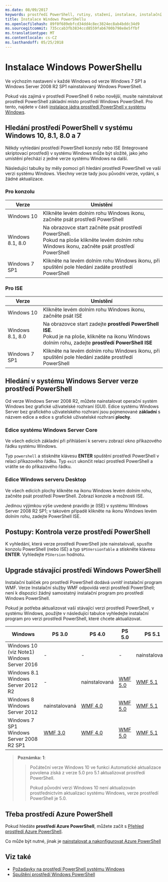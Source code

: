```yaml
---
ms.date: 08/09/2017
keywords: prostředí PowerShell, rutiny, stažení, instalace, instalační program, windows 10, windows 8.1, windows 8.0, windows 7
title: Instalace Windows PowerShellu
ms.openlocfilehash: 89f0f689ebfcd34dd4c8ec3824ec8ab4bddc34d9
ms.sourcegitcommit: 735ccab3fb3834ccd8559fab6700b798e8e5ffbf
ms.translationtype: MT
ms.contentlocale: cs-CZ
ms.lasthandoff: 05/25/2018
---
```

# <a name="installing-windows-powershell"></a>Instalace Windows PowerShellu
Ve výchozím nastavení v každé Windows od verze Windows 7 SP1 a Windows Server 2008 R2 SP1 nainstalovaný Windows PowerShell.

Pokud vás zajímá v prostředí PowerShell 6 nebo novější, musíte nainstalovat prostředí PowerShell základní místo prostředí Windows PowerShell. Pro tento, najdete v části [instalace jádra prostředí PowerShell v systému Windows](Installing-PowerShell-Core-on-Windows.md).

## <a name="finding-powershell-in-windows-10-81-80-and-7"></a>Hledání prostředí PowerShell v systému Windows 10, 8.1, 8.0 a 7

Někdy vyhledání prostředí PowerShell konzoly nebo ISE (Integrované skriptovací prostředí) v systému Windows může být složité, jako jeho umístění přechází z jedné verze systému Windows na další.

Následující tabulky by měly pomoci při hledání prostředí PowerShell ve vaší verzi systému Windows.
Všechny verze tady jsou původní verze, vydání, s žádné aktualizace.

### <a name="for-console"></a>Pro konzolu

Verze | Umístění
-- | --
Windows 10 | Klikněte levém dolním rohu Windows ikonu, začněte psát prostředí PowerShell
Windows 8.1, 8.0 | Na obrazovce start začněte psát prostředí PowerShell.<br/>Pokud na ploše klikněte levém dolním rohu Windows ikonu, začněte psát prostředí PowerShell
Windows 7 SP1 | Klikněte na levém dolním rohu Windows ikonu, při spuštění pole hledání zadáte prostředí PowerShell

### <a name="for-ise"></a>Pro ISE

Verze | Umístění
-- | --
Windows 10 | Klikněte levém dolním rohu Windows ikonu, začněte psát ISE
Windows 8.1, 8.0 | Na obrazovce start zadejte **prostředí PowerShell ISE**.<br/>Pokud je na ploše, klikněte na ikonu Windows dolním rohu, zadejte **prostředí PowerShell ISE**
Windows 7 SP1 | Klikněte na levém dolním rohu Windows ikonu, při spuštění pole hledání zadáte prostředí PowerShell

## <a name="finding-powershell-in-windows-server-versions"></a>Hledání v systému Windows Server verze prostředí PowerShell

Od verze Windows Server 2008 R2, můžete nainstalovat operační systém Windows bez grafické uživatelské rozhraní (GUI).
Edice systému Windows Server bez grafického uživatelského rozhraní jsou pojmenované **základní** s názvem edice a edice s grafické uživatelské rozhraní **plochy**.

### <a name="windows-server-core-editions"></a>Edice systému Windows Server Core

Ve všech edicích základní při přihlášení k serveru zobrazí okno příkazového řádku systému Windows.

Typ `powershell` a stiskněte klávesu **ENTER** spuštění prostředí PowerShell v relaci příkazového řádku.
Typ `exit` ukončit relaci prostředí PowerShell a vrátíte se do příkazového řádku.

### <a name="windows-server-desktop-editions"></a>Edice Windows serveru Desktop

Ve všech edicích plochy klikněte na ikonu Windows levém dolním rohu, začněte psát prostředí PowerShell.
Zobrazí konzole a možnosti ISE.

Jedinou výjimkou výše uvedené pravidlo je (ISE) v systému Windows Server 2008 R2 SP1; v takovém případě klikněte na ikonu Windows levém dolním rohu, zadejte PowerShell ISE.

## <a name="how-to-check-the-version-of-powershell"></a>Postupy: Kontrola verze prostředí PowerShell

K vyhledání, která verze prostředí PowerShell jste nainstalovali, spusťte konzolu PowerShell (nebo ISE) a typ `$PSVersionTable` a stiskněte klávesu **ENTER**. Vyhledejte `PSVersion` hodnotu.

## <a name="upgrading-existing-windows-powershell"></a>Upgrade stávající prostředí Windows PowerShell

Instalační balíček pro prostředí PowerShell dodává uvnitř instalační program WMF.
Verze Instalační služby WMF odpovídá verzi prostředí PowerShell; není k dispozici žádný samostatný instalační program pro prostředí Windows PowerShell.

Pokud je potřeba aktualizovat vaší stávající verzi prostředí PowerShell, v systému Windows, použijte v následující tabulce vyhledejte instalační program pro verzi prostředí PowerShell, které chcete aktualizovat.

Windows | PS 3.0 | PS 4.0 | PS 5.0 | PS 5.1 |
--|--|--|--|--|
Windows 10 (viz Note1)<br/>Windows Server 2016 | - | - | - | nainstalovaná
Windows 8.1<br/>Windows Server 2012 R2 | - | nainstalovaná | [WMF 5.0](https://www.microsoft.com/en-us/download/details.aspx?id=50395) | [WMF 5.1](https://www.microsoft.com/en-us/download/details.aspx?id=54616)
Windows 8<br/>Windows Server 2012 | nainstalovaná | [WMF 4.0](https://www.microsoft.com/en-us/download/details.aspx?id=40855) | [WMF 5.0](https://www.microsoft.com/en-us/download/details.aspx?id=50395) | [WMF 5.1](https://www.microsoft.com/en-us/download/details.aspx?id=54616)
Windows 7 SP1<br/>Windows Server 2008 R2 SP1 | [WMF 3.0](https://www.microsoft.com/en-us/download/details.aspx?id=34595) | [WMF 4.0](https://www.microsoft.com/en-us/download/details.aspx?id=40855) | [WMF 5.0](https://www.microsoft.com/en-us/download/details.aspx?id=50395) | [WMF 5.1](https://www.microsoft.com/en-us/download/details.aspx?id=54616)

> **Poznámka: 1**:
  >>
  >> Počáteční verze Windows 10 ve funkci Automatické aktualizace povolena získá z verze 5.0 pro 5.1 aktualizovat prostředí PowerShell.
  >>
  >> Pokud původní verzi Windows 10 není aktualizován prostřednictvím aktualizací systému Windows, verze prostředí PowerShell je 5.0.

## <a name="need-azure-powershell"></a>Třeba prostředí Azure PowerShell

Pokud hledáte **prostředí Azure PowerShell**, můžete začít s [Přehled prostředí Azure PowerShell](https://docs.microsoft.com/powershell/azure).

Co může být nutné, jinak je [nainstalovat a nakonfigurovat Azure PowerShell](https://docs.microsoft.com/powershell/azure/install-azurerm-ps)

## <a name="see-also"></a>Viz také

- [Požadavky na prostředí PowerShell systému Windows](Windows-PowerShell-System-Requirements.md)
- [Spuštění prostředí Windows PowerShell](Starting-Windows-PowerShell.md)